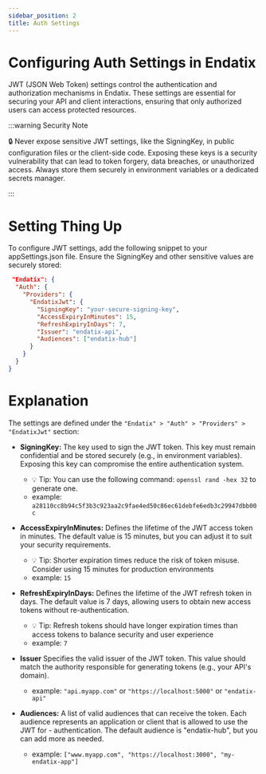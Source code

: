 ```yaml
---
sidebar_position: 2
title: Auth Settings
---
```


# Configuring Auth Settings in Endatix

JWT (JSON Web Token) settings control the authentication and authorization mechanisms in Endatix. These settings are essential for securing your API and client interactions, ensuring that only authorized users can access protected resources.

:::warning Security Note

:lock: Never expose sensitive JWT settings, like the SigningKey, in public configuration files or the client-side code. Exposing these keys is a security vulnerability that can lead to token forgery, data breaches, or unauthorized access. Always store them securely in environment variables or a dedicated secrets manager.

:::

# Setting Thing Up

To configure JWT settings, add the following snippet to your appSettings.json file. Ensure the SigningKey and other sensitive values are securely stored:

```json
 "Endatix": {
  "Auth": {
    "Providers": {
      "EndatixJwt": {
        "SigningKey": "your-secure-signing-key",
        "AccessExpiryInMinutes": 15,
        "RefreshExpiryInDays": 7,
        "Issuer": "endatix-api",
        "Audiences": ["endatix-hub"]
      }
    }
  }
}
```

# Explanation

The settings are defined under the `"Endatix" > "Auth" > "Providers" > "EndatixJwt"` section:

- **SigningKey:** The key used to sign the JWT token. This key must remain confidential and be stored securely (e.g., in environment variables). Exposing this key can compromise the entire authentication system.
  - :bulb: Tip: You can use the following command: `openssl rand -hex 32` to generate one. 
  - example: `a28110cc8b94c5f3b3c923aa2c9fae4ed50c86ec61debfe6edb3c29947dbb00c`
- **AccessExpiryInMinutes:** Defines the lifetime of the JWT access token in minutes. The default value is 15 minutes, but you can adjust it to suit your security requirements. 
  - :bulb: Tip: Shorter expiration times reduce the risk of token misuse. Consider using 15 minutes for production environments
  - example: `15`
- **RefreshExpiryInDays:** Defines the lifetime of the JWT refresh token in days. The default value is 7 days, allowing users to obtain new access tokens without re-authentication.
  - :bulb: Tip: Refresh tokens should have longer expiration times than access tokens to balance security and user experience
  - example: `7`

- **Issuer** Specifies the valid issuer of the JWT token. This value should match the authority responsible for generating tokens (e.g., your API's domain).
  - example: `"api.myapp.com"` or `"https://localhost:5000"` or `"endatix-api"`

- **Audiences:** A list of valid audiences that can receive the token. Each audience represents an application or client that is allowed to use the JWT for - authentication. The default audience is "endatix-hub", but you can add more as needed.
  - example: `["www.myapp.com", "https://localhost:3000", "my-endatix-app"]`
